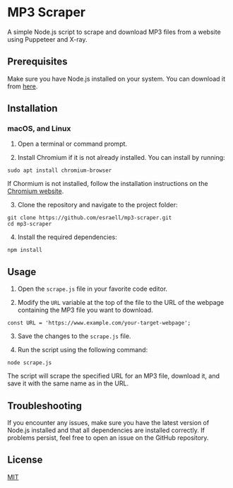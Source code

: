 # MP3 Scraper

A simple Node.js script to scrape and download MP3 files from a website using Puppeteer and X-ray.

## Prerequisites

Make sure you have Node.js installed on your system. You can download it from [here](https://nodejs.org/).

## Installation

### macOS, and Linux

1. Open a terminal or command prompt.

2. Install Chromium if it is not already installed. You can install by running:

```
sudo apt install chromium-browser
```

If Chormium is not installed, follow the installation instructions on the [Chromium website](https://www.chromium.org/getting-involved/download-chromium/).

3. Clone the repository and navigate to the project folder:

```
git clone https://github.com/esraell/mp3-scraper.git
cd mp3-scraper
```

4. Install the required dependencies:

```
npm install
```

## Usage

1. Open the `scrape.js` file in your favorite code editor.

2. Modify the `URL` variable at the top of the file to the URL of the webpage containing the MP3 file you want to download.

```
const URL = 'https://www.example.com/your-target-webpage';
```

3. Save the changes to the `scrape.js` file.

4. Run the script using the following command:

```
node scrape.js
```

The script will scrape the specified URL for an MP3 file, download it, and save it with the same name as in the URL.

## Troubleshooting

If you encounter any issues, make sure you have the latest version of Node.js installed and that all dependencies are installed correctly. If problems persist, feel free to open an issue on the GitHub repository.

## License

[MIT](LICENSE)
